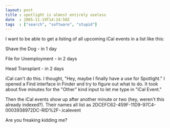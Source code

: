 ```yaml
---
layout: post
title : spotlight is almost entirely useless
date  : 2005-11-19T14:24:50Z
tags  : ["search", "software", "stupid"]
---
```

I want to be able to get a listing of all upcoming iCal events in a list like this:

 Shave the Dog - in 1 day

 File for Unemployment - in 2 days

 Head Transplant - in 2 days

iCal can't do this.  I thought, "Hey, maybe I finally have a use for Spotlight."  I opened a Find interface in Finder and try to figure out what to do.  It took about five minutes for the "Other" kind input to let me type in "iCal Event."

Then the iCal events show up after another minute or two (hey, weren't this already indexed?).  Their names all list as 2DCEFC62-459F-11D9-97C4-0003938972DC-RID%2F-.icalevent

Are you freaking kidding me?


